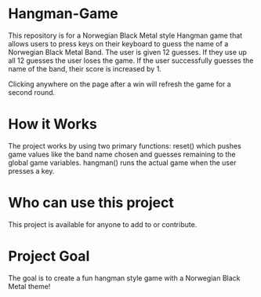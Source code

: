 # Hangman-Game

This repository is for a Norwegian Black Metal style Hangman game that allows users to press keys on their keyboard to guess the name of a 
Norwegian Black Metal Band. The user is given 12 guesses. If they use up all 12 guesses the user loses the game. If the user successfully 
guesses the name of the band, their score is increased by 1. 

Clicking anywhere on the page after a win will refresh the game for a second round. 

# How it Works

The project works by using two primary functions: reset() which pushes game values like the band name chosen and guesses remaining to the 
global game variables. hangman() runs the actual game when the user presses a key. 

# Who can use this project
This project is available for anyone to add to or contribute. 

# Project Goal
The goal is to create a fun hangman style game with a Norwegian Black Metal theme!
